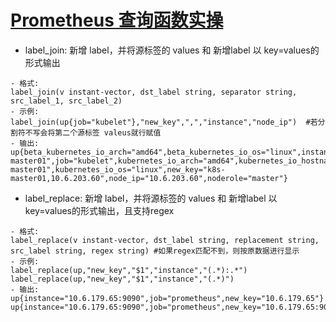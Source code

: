  # [Prometheus 查询函数实操 ](https://prometheus.io/docs/prometheus/latest/querying/functions/)
 - label_join: 新增 label，并将源标签的 values 和 新增label 以 key=values的形式输出
 ```
 - 格式:
 label_join(v instant-vector, dst_label string, separator string, src_label_1, src_label_2)
 - 示例:
label_join(up{job="kubelet"},"new_key",",","instance","node_ip")  #若分割符不写会将第二个源标签 valeus就行赋值
 - 输出:
up{beta_kubernetes_io_arch="amd64",beta_kubernetes_io_os="linux",instance="k8s-master01",job="kubelet",kubernetes_io_arch="amd64",kubernetes_io_hostname="k8s-master01",kubernetes_io_os="linux",new_key="k8s-master01,10.6.203.60",node_ip="10.6.203.60",noderole="master"}
 ```
 
 - label_replace: 新增 label，并将源标签的 values 和 新增label 以 key=values的形式输出，且支持regex
 ```
 - 格式:
 label_replace(v instant-vector, dst_label string, replacement string, src_label string, regex string) #如果regex匹配不到，则按原数据进行显示
 - 示例:
 label_replace(up,"new_key","$1","instance","(.*):.*")
 label_replace(up,"new_key","$1","instance","(.*)")
 - 输出:
 up{instance="10.6.179.65:9090",job="prometheus",new_key="10.6.179.65"}
 up{instance="10.6.179.65:9090",job="prometheus",new_key="10.6.179.65:9090"}
 ```
